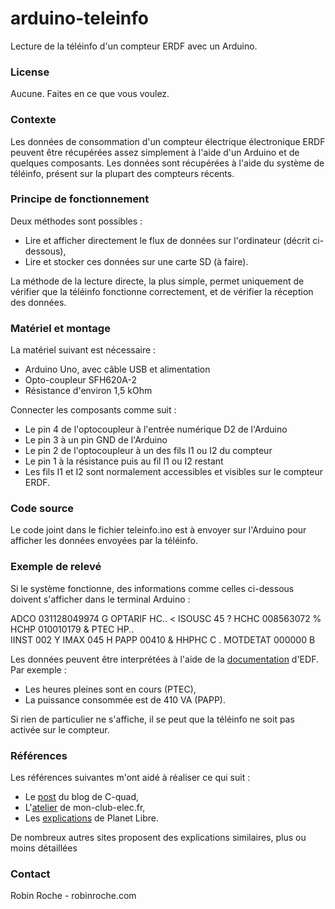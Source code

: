 # arduino-teleinfo

Lecture de la téléinfo d'un compteur ERDF avec un Arduino.

### License

Aucune. Faites en ce que vous voulez.

### Contexte

Les données de consommation d'un compteur électrique électronique ERDF peuvent être récupérées assez simplement à l'aide d'un Arduino et de quelques composants. Les données sont récupérées à l'aide du système de téléinfo, présent sur la plupart des compteurs récents.

### Principe de fonctionnement

Deux méthodes sont possibles :
- Lire et afficher directement le flux de données sur l'ordinateur (décrit ci-dessous),
- Lire et stocker ces données sur une carte SD (à faire).

La méthode de la lecture directe, la plus simple, permet uniquement de vérifier que la téléinfo fonctionne correctement, et de vérifier la réception des données.

### Matériel et montage

La matériel suivant est nécessaire :
- Arduino Uno, avec câble USB et alimentation
- Opto-coupleur SFH620A-2
- Résistance d'environ 1,5 kOhm

Connecter les composants comme suit :
- Le pin 4 de l'optocoupleur à l'entrée numérique D2 de l'Arduino
- Le pin 3 à un pin GND de l'Arduino
- Le pin 2 de l'optocoupleur à un des fils I1 ou I2 du compteur
- Le pin 1 à la résistance puis au fil I1 ou I2 restant
- Les fils I1 et I2 sont normalement accessibles et visibles sur le compteur ERDF.

### Code source

Le code joint dans le fichier teleinfo.ino est à envoyer sur l'Arduino pour afficher les données envoyées par la téléinfo.

### Exemple de relevé

Si le système fonctionne, des informations comme celles ci-dessous doivent s'afficher dans le terminal Arduino :

ADCO 031128049974 G
OPTARIF HC.. <
ISOUSC 45 ?
HCHC 008563072 %
HCHP 010010179 &
PTEC HP..  
IINST 002 Y
IMAX 045 H
PAPP 00410 &
HHPHC C .
MOTDETAT 000000 B

Les données peuvent être interprétées à l'aide de la [documentation](http://www.erdf.fr/medias/DTR_Racc_Comptage/ERDF-NOI-CPT_02E.pdf) d'EDF. Par exemple :
- Les heures pleines sont en cours (PTEC),
- La puissance consommée est de 410 VA (PAPP).

Si rien de particulier ne s'affiche, il se peut que la téléinfo ne soit pas activée sur le compteur.

### Références

Les références suivantes m'ont aidé à réaliser ce qui suit :
- Le [post](http://blog.cquad.eu/2012/02/02/recuperer-la-teleinformation-avec-un-arduino/) du blog de C-quad,
- L'[atelier](http://www.mon-club-elec.fr/pmwiki_mon_club_elec/pmwiki.php?n=MAIN.ArduinoExpertTeleinfoTestSimpleLectureTrame) de mon-club-elec.fr,
- Les [explications](http://www.planet-libre.org/index.php?post_id=11810) de Planet Libre.

De nombreux autres sites proposent des explications similaires, plus ou moins détaillées

### Contact

Robin Roche - robinroche.com
